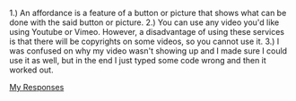 1.) An affordance is a feature of a button or picture that shows what can be done with the said button or picture.
2.) You can use any video you'd like using Youtube or Vimeo. However, a disadvantage of using these services is that there will be copyrights on some videos, so you cannot use it.
3.) I was confused on why my video wasn't showing up and I made sure I could use it as well, but in the end I just typed some code wrong and then it worked out.

[My Responses](./screenshot.png)
